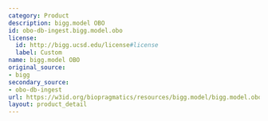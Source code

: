```yaml
---
category: Product
description: bigg.model OBO
id: obo-db-ingest.bigg.model.obo
license:
  id: http://bigg.ucsd.edu/license#license
  label: Custom
name: bigg.model OBO
original_source:
- bigg
secondary_source:
- obo-db-ingest
url: https://w3id.org/biopragmatics/resources/bigg.model/bigg.model.obo
layout: product_detail
---
```

